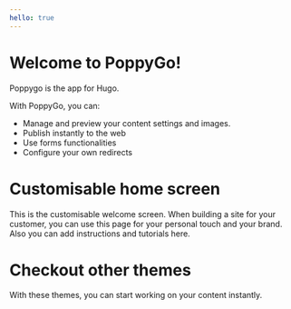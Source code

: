 ```yaml
---
hello: true
---
```

# Welcome to PoppyGo!
Poppygo is the app for Hugo.

With PoppyGo, you can:
- Manage and preview your content settings and images.
- Publish instantly to the web
- Use forms functionalities
- Configure your own redirects

# Customisable home screen
This is the customisable welcome screen. When building a site for your customer, you can use this page for your personal touch and your brand. Also you can add instructions and tutorials here.

# Checkout other themes
With these themes, you can start working on your content instantly.

<object data="https://poppygo.io/themes/iframe.html" width="100%" style="height:300vh;" scroll="no" type="text/html"></object>
